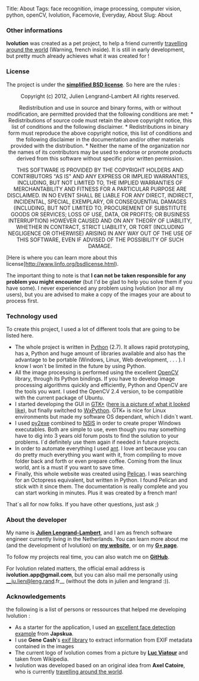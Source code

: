Title: About
Tags: face recognition, image processing, computer vision, python, openCV, Ivolution, Facemovie, Everyday, About
Slug: About

### Other informations

__Ivolution__ was created as a pet project, to help a friend currently [travelling around the world](http://ungrandtour.blogspot.nl/) (Warning, french inside).
It is still in early development, but pretty much already achieves what it was created for !

### License

The project is under the __[simplified BSD license](http://www.linfo.org/bsdlicense.html)__. So here are the rules :

<center>
Copyright (c) 2012, Julien Lengrand-Lambert
All rights reserved.

Redistribution and use in source and binary forms, with or without
modification, are permitted provided that the following conditions are met:
    * Redistributions of source code must retain the above copyright
      notice, this list of conditions and the following disclaimer.
    * Redistributions in binary form must reproduce the above copyright
      notice, this list of conditions and the following disclaimer in the
      documentation and/or other materials provided with the distribution.
    * Neither the name of the organization nor the
      names of its contributors may be used to endorse or promote products
      derived from this software without specific prior written permission.

THIS SOFTWARE IS PROVIDED BY THE COPYRIGHT HOLDERS AND CONTRIBUTORS "AS IS" AND
ANY EXPRESS OR IMPLIED WARRANTIES, INCLUDING, BUT NOT LIMITED TO, THE IMPLIED
WARRANTIES OF MERCHANTABILITY AND FITNESS FOR A PARTICULAR PURPOSE ARE
DISCLAIMED. IN NO EVENT SHALL <COPYRIGHT HOLDER> BE LIABLE FOR ANY
DIRECT, INDIRECT, INCIDENTAL, SPECIAL, EXEMPLARY, OR CONSEQUENTIAL DAMAGES
(INCLUDING, BUT NOT LIMITED TO, PROCUREMENT OF SUBSTITUTE GOODS OR SERVICES;
LOSS OF USE, DATA, OR PROFITS; OR BUSINESS INTERRUPTION) HOWEVER CAUSED AND
ON ANY THEORY OF LIABILITY, WHETHER IN CONTRACT, STRICT LIABILITY, OR TORT
(INCLUDING NEGLIGENCE OR OTHERWISE) ARISING IN ANY WAY OUT OF THE USE OF THIS
SOFTWARE, EVEN IF ADVISED OF THE POSSIBILITY OF SUCH DAMAGE.

</center>

[Here is where you can learn more about this license]http://www.linfo.org/bsdlicense.html).

The important thing to note is that __I can not be taken responsible for any problem you might encounter__ (but I'd be glad to help you solve them if you have some).
I never experienced any problem using Ivolution (nor all my users), but you are advised to make a copy of the images your are about to process first.

### Technology used

To create this project, I used a lot of different tools that are going to be listed here.

- The whole project is written in [Python](http://www.google.nl/url?sa=t&rct=j&q=python&source=web&cd=1&cad=rja&ved=0CCUQFjAA&url=http%3A%2F%2Fwww.python.org%2F&ei=g61TUJeiJ4nK0QXjwYCgBw&usg=AFQjCNG7frXlIQC6rpM3VV6f5i7nq5VeIg) (2.7). It allows rapid prototyping, has a, Python and huge amount of libraries available and also has the advantage to be portable (Windows, Linux, Web development, . . . ). I know I won´t be limited in the future by using Python.
- All the image processing is performed using the excellent [OpenCV](http://www.google.nl/url?sa=t&rct=j&q=opencv&source=web&cd=8&cad=rja&ved=0CEkQFjAH&url=http%3A%2F%2Fopencv.org%2F&ei=ja1TUMzYFaX80QX964HYCQ&usg=AFQjCNGUr-UTYvy3hRjaFyy2oCg43JU9Vw) library, through its Python bindings. If you have to develop image processing algorithms quickly and efficiently, Python and OpenCV are the tools you want. I used the OpenCV 2.4 version, to be compatible with the current package of Ubuntu.
- I started developing the GUI in [GTK+](http://www.google.nl/url?sa=t&rct=j&q=pygtk&source=web&cd=1&cad=rja&ved=0CCMQFjAA&url=http%3A%2F%2Fpygtk.org%2F&ei=k61TUJGQFKik0AXpv4GABg&usg=AFQjCNECVx76WbL-0AoZB9sMwXU5lYNQuQ) ([here is a picture of what it looked like](https://dl.dropbox.com/u/4286043/ivolution_gtk.png)), but finally switched to [WxPython](http://www.google.nl/url?sa=t&rct=j&q=wxpython&source=web&cd=1&cad=rja&ved=0CCMQFjAA&url=http%3A%2F%2Fwxpython.org%2F&ei=mq1TUP29EaLA0QWY64C4Bw&usg=AFQjCNE8M7EcUd4oQf5NyzG9qiWL15zPhQ). GTK+ is nice for Linux environments but made my software OS dependant, which I didn´t want.
- I used [py2exe](http://www.py2exe.org/) combined to [NSIS](http://nsis.sourceforge.net/Main_Page) in order to create proper Windows executables. Both are simple to use, even though you may something have to dig into 3 years old forum posts to find the solution to your problems. I´d definitely use them again if needed in future projects.
- In order to automate everything I used [ant](http://ant.apache.org/). I love ant because you can do pretty much everything you want with it, from compiling to move folder back and forth or even prepare coffee.
Coming from the linux world, ant is a must if you want to save time.
- Finally, this whole website was created using [Pelican](http://docs.getpelican.com/en/latest/index.html). I was searching for an Octopress equivalent, but written in Python.
I found Pelican and stick with it since them. The documentation is really complete and you can start working in minutes. Plus it was created by a french man!

That´s all for now folks. If you have other questions, just ask ;)


### About the developer

My name is __[Julien Lengrand-Lambert](https://plus.google.com/u/0/107343304730454368817)__, and I am as french software engineer currently living in the Netherlands.
You can learn more about me (and the development of Ivolution) on __[my website](http://www.lengrand.fr)__, or on my __[G+ page](https://plus.google.com/u/0/107343304730454368817)__.

To follow my projects real time, you can also watch me on __[GitHub](https://github.com/jlengrand)__.

For Ivolution related matters, the official email address is __ivolution.app@gmail.com__, but you can also mail me personally using __ju.lien@leng.rand.fr__ (without the dots in julien and lengrand :)).


### Acknowledgements

the following is a list of persons or ressources that helped me developing Ivolution :

- As a starter for the application, I used an [excellent face detection example](http://japskua.wordpress.com/2010/08/04/detecting-eyes-with-python-opencv/) from __Japskua__.
- I use __Gene Cash__'s [exif library](http://sourceforge.net/projects/exif-py/) to extract information from EXIF metadata contained in the images
- The current logo of Ivolution comes from a picture by __[Luc Viatour](http://www.Lucnix.be)__ and taken from Wikipedia.
- Ivolution was developed based on an original idea from __Axel Catoire__, who is currently [travelling around the world](http://ungrandtour.blogspot.com/).
